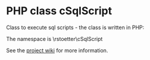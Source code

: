 # PHP class cSqlScript

Class to execute sql scripts - the class is written in PHP:

The namespace is \\rstoetter\\cSqlScript

See the [project wiki](https://github.com/rstoetter/cSqlScript/wiki) for more information.

